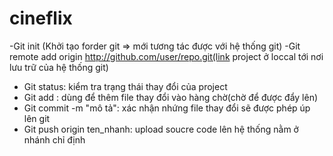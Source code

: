 # cineflix
-Git init (Khởi tạo forder git => mới tương tác được với hệ thống git)
-Git remote add origin http://github.com/user/repo.git(link project ở loccal tới nơi lưu trữ của hệ thống git)
- Git status: kiểm tra trạng thái thay đổi của project
- Git add : dùng để thêm file thay đổi vào hàng chờ(chờ để được đẩy lên)
- Git commit -m "mô tả": xác nhận nhứng file thay đổi sẽ được phép úp lên git
- Git push origin ten_nhanh: upload soucre code lên hệ thống nằm ở nhánh chỉ định
